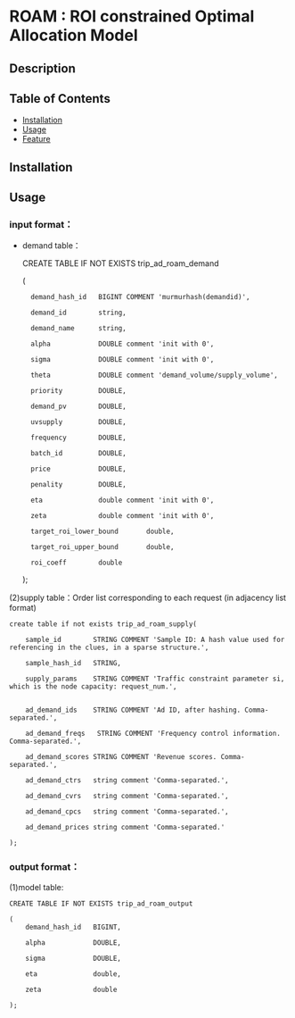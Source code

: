 # ROAM : ROI constrained Optimal Allocation Model


## Description

## Table of Contents
- [Installation](#Installation)
- [Usage](#Usage)    
- [Feature](#Feature)

## Installation

## Usage

### input format：

* demand table：

    CREATE TABLE IF NOT EXISTS trip_ad_roam_demand
    
    (
    
        demand_hash_id   BIGINT COMMENT 'murmurhash(demandid)',
        
        demand_id        string,
        
        demand_name      string,
        
        alpha            DOUBLE comment 'init with 0',
        
        sigma            DOUBLE comment 'init with 0',
        
        theta            DOUBLE comment 'demand_volume/supply_volume',
        
        priority         DOUBLE,
        
        demand_pv        DOUBLE,
        
        uvsupply         DOUBLE,
        
        frequency        DOUBLE,
        
        batch_id         DOUBLE,
        
        price            DOUBLE,
        
        penality         DOUBLE,
        
        eta              double comment 'init with 0',
        
        zeta             double comment 'init with 0',
        
        target_roi_lower_bound       double,
        
        target_roi_upper_bound       double,
        
        roi_coeff        double
        
    );

(2)supply table：Order list corresponding to each request (in adjacency list format)

    create table if not exists trip_ad_roam_supply(
    
        sample_id        STRING COMMENT 'Sample ID: A hash value used for referencing in the clues, in a sparse structure.',
        
        sample_hash_id   STRING,
        
        supply_params    STRING COMMENT 'Traffic constraint parameter si, which is the node capacity: request_num.',
        

        ad_demand_ids    STRING COMMENT 'Ad ID, after hashing. Comma-separated.',
        
        ad_demand_freqs   STRING COMMENT 'Frequency control information. Comma-separated.',
        
        ad_demand_scores STRING COMMENT 'Revenue scores. Comma-separated.',
        
        ad_demand_ctrs   string comment 'Comma-separated.',
        
        ad_demand_cvrs   string comment 'Comma-separated.',
        
        ad_demand_cpcs   string comment 'Comma-separated.',
        
        ad_demand_prices string comment 'Comma-separated.'
        
    );


### output format：

(1)model table:

    CREATE TABLE IF NOT EXISTS trip_ad_roam_output
    
    (
        demand_hash_id   BIGINT,
        
        alpha            DOUBLE,
        
        sigma            DOUBLE,
        
        eta              double,
        
        zeta             double
        
    );

